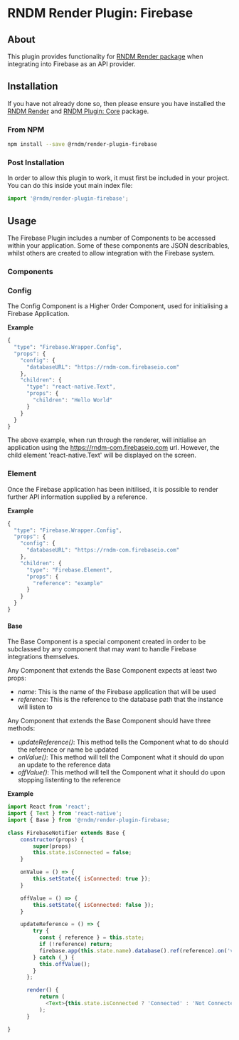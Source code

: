 # RNDM Render Plugin: Firebase

## About

This plugin provides functionality for [RNDM Render package](https://github.com/rndm-com/rndm-render) when integrating into Firebase as an API provider.

## Installation

If you have not already done so, then please ensure you have installed the [RNDM Render](https://github.com/rndm-com/rndm-render) and [RNDM Plugin: Core](https://github.com/rndm-com/rndm-render-plugin-core) package.

### From NPM

```sh
npm install --save @rndm/render-plugin-firebase
```

### Post Installation

In order to allow this plugin to work, it must first be included in your project. You can do this inside yout main index file:

```javascript
import '@rndm/render-plugin-firebase';
```

## Usage

The Firebase Plugin includes a number of Components to be accessed within your application. Some of these components are JSON describables, whilst others are created to allow integration with the Firebase system.

### Components

### Config

The Config Component is a Higher Order Component, used for initialising a Firebase Application.

**Example**

```javascript
{
  "type": "Firebase.Wrapper.Config",
  "props": {
    "config": {
      "databaseURL": "https://rndm-com.firebaseio.com"
    },
    "children": {
      "type": "react-native.Text",
      "props": {
        "children": "Hello World"
      }
    }
  }
}
```

The above example, when run through the renderer, will initialise an application using the https://rndm-com.firebaseio.com url. However, the child element 'react-native.Text' will be displayed on the screen.

### Element

Once the Firebase application has been initilised, it is possible to render further API information supplied by a reference.

**Example**

```javascript
{
  "type": "Firebase.Wrapper.Config",
  "props": {
    "config": {
      "databaseURL": "https://rndm-com.firebaseio.com"
    },
    "children": {
      "type": "Firebase.Element",
      "props": {
        "reference": "example"
      }
    }
  }
}
```

#### Base

The Base Component is a special component created in order to be subclassed by any component that may want to handle Firebase integrations themselves.

Any Component that extends the Base Component expects at least two props:

- *name*: This is the name of the Firebase application that will be used
- *reference*: This is the reference to the database path that the instance will listen to

Any Component that extends the Base Component should have three methods:

- *updateReference()*: This method tells the Component what to do should the reference or name be updated
- *onValue()*: This method will tell the Component what it should do upon an update to the reference data
- *offValue()*: This method will tell the Component what it should do upon stopping listenting to the reference

**Example**

```javascript
import React from 'react';
import { Text } from 'react-native';
import { Base } from '@rndm/render-plugin-firebase;

class FirebaseNotifier extends Base {
    constructor(props) {
        super(props)
        this.state.isConnected = false;
    }

    onValue = () => {
        this.setState({ isConnected: true });
    }

    offValue = () => {
        this.setState({ isConnected: false });
    }

    updateReference = () => {
        try {
          const { reference } = this.state;
          if (!reference) return;
          firebase.app(this.state.name).database().ref(reference).on('value', this.onValue);
        } catch (_) {
          this.offValue();
        }
      };

      render() {
          return (
            <Text>{this.state.isConnected ? 'Connected' : 'Not Connected'}</Text>
          );
      }

}
```
